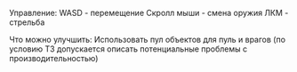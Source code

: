 Управление:
  WASD - перемещение
  Скролл мыши - смена оружия
  ЛКМ - стрельба
  
Что можно улучшить:
  Использовать пул объектов для пуль и врагов (по условию ТЗ допускается описать потенциальные проблемы с производительностью)
